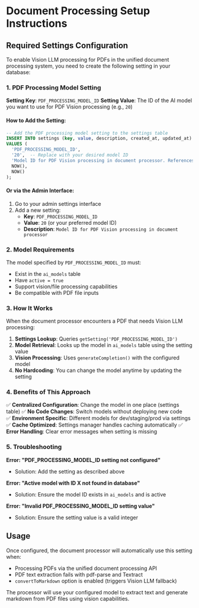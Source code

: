 # Document Processing Setup Instructions

## Required Settings Configuration

To enable Vision LLM processing for PDFs in the unified document processing system, you need to create the following setting in your database:

### 1. PDF Processing Model Setting

**Setting Key**: `PDF_PROCESSING_MODEL_ID`
**Setting Value**: The ID of the AI model you want to use for PDF Vision processing (e.g., `20`)

#### How to Add the Setting:

```sql
-- Add the PDF processing model setting to the settings table
INSERT INTO settings (key, value, description, created_at, updated_at)
VALUES (
  'PDF_PROCESSING_MODEL_ID',
  '20',  -- Replace with your desired model ID
  'Model ID for PDF Vision processing in document processor. References ai_models.id',
  NOW(),
  NOW()
);
```

#### Or via the Admin Interface:
1. Go to your admin settings interface
2. Add a new setting:
   - **Key**: `PDF_PROCESSING_MODEL_ID` 
   - **Value**: `20` (or your preferred model ID)
   - **Description**: `Model ID for PDF Vision processing in document processor`

### 2. Model Requirements

The model specified by `PDF_PROCESSING_MODEL_ID` must:
- Exist in the `ai_models` table
- Have `active = true`
- Support vision/file processing capabilities
- Be compatible with PDF file inputs

### 3. How It Works

When the document processor encounters a PDF that needs Vision LLM processing:

1. **Settings Lookup**: Queries `getSetting('PDF_PROCESSING_MODEL_ID')` 
2. **Model Retrieval**: Looks up the model in `ai_models` table using the setting value
3. **Vision Processing**: Uses `generateCompletion()` with the configured model
4. **No Hardcoding**: You can change the model anytime by updating the setting

### 4. Benefits of This Approach

✅ **Centralized Configuration**: Change the model in one place (settings table)
✅ **No Code Changes**: Switch models without deploying new code  
✅ **Environment Specific**: Different models for dev/staging/prod via settings
✅ **Cache Optimized**: Settings manager handles caching automatically
✅ **Error Handling**: Clear error messages when setting is missing

### 5. Troubleshooting

**Error: "PDF_PROCESSING_MODEL_ID setting not configured"**
- Solution: Add the setting as described above

**Error: "Active model with ID X not found in database"**  
- Solution: Ensure the model ID exists in `ai_models` and is active

**Error: "Invalid PDF_PROCESSING_MODEL_ID setting value"**
- Solution: Ensure the setting value is a valid integer

## Usage

Once configured, the document processor will automatically use this setting when:
- Processing PDFs via the unified document processing API
- PDF text extraction fails with pdf-parse and Textract
- `convertToMarkdown` option is enabled (triggers Vision LLM fallback)

The processor will use your configured model to extract text and generate markdown from PDF files using vision capabilities.